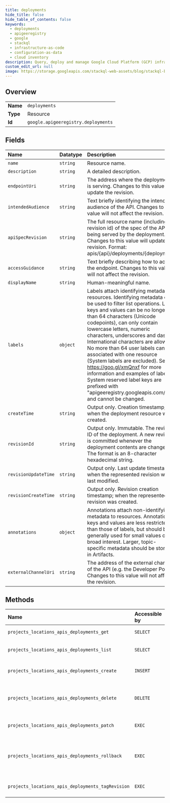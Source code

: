 ```yaml
---
title: deployments
hide_title: false
hide_table_of_contents: false
keywords:
  - deployments
  - apigeeregistry
  - google    
  - stackql
  - infrastructure-as-code
  - configuration-as-data
  - cloud inventory
description: Query, deploy and manage Google Cloud Platform (GCP) infrastructure and resources using SQL
custom_edit_url: null
image: https://storage.googleapis.com/stackql-web-assets/blog/stackql-blog-post-featured-image.png
---
```

  
    

## Overview
<table><tbody>
<tr><td><b>Name</b></td><td><code>deployments</code></td></tr>
<tr><td><b>Type</b></td><td>Resource</td></tr>
<tr><td><b>Id</b></td><td><code>google.apigeeregistry.deployments</code></td></tr>
</tbody></table>

## Fields
| Name | Datatype | Description |
|:-----|:---------|:------------|
| `name` | `string` | Resource name. |
| `description` | `string` | A detailed description. |
| `endpointUri` | `string` | The address where the deployment is serving. Changes to this value will update the revision. |
| `intendedAudience` | `string` | Text briefly identifying the intended audience of the API. Changes to this value will not affect the revision. |
| `apiSpecRevision` | `string` | The full resource name (including revision id) of the spec of the API being served by the deployment. Changes to this value will update the revision. Format: apis/{api}/deployments/{deployment} |
| `accessGuidance` | `string` | Text briefly describing how to access the endpoint. Changes to this value will not affect the revision. |
| `displayName` | `string` | Human-meaningful name. |
| `labels` | `object` | Labels attach identifying metadata to resources. Identifying metadata can be used to filter list operations. Label keys and values can be no longer than 64 characters (Unicode codepoints), can only contain lowercase letters, numeric characters, underscores and dashes. International characters are allowed. No more than 64 user labels can be associated with one resource (System labels are excluded). See https://goo.gl/xmQnxf for more information and examples of labels. System reserved label keys are prefixed with "apigeeregistry.googleapis.com/" and cannot be changed. |
| `createTime` | `string` | Output only. Creation timestamp; when the deployment resource was created. |
| `revisionId` | `string` | Output only. Immutable. The revision ID of the deployment. A new revision is committed whenever the deployment contents are changed. The format is an 8-character hexadecimal string. |
| `revisionUpdateTime` | `string` | Output only. Last update timestamp: when the represented revision was last modified. |
| `revisionCreateTime` | `string` | Output only. Revision creation timestamp; when the represented revision was created. |
| `annotations` | `object` | Annotations attach non-identifying metadata to resources. Annotation keys and values are less restricted than those of labels, but should be generally used for small values of broad interest. Larger, topic- specific metadata should be stored in Artifacts. |
| `externalChannelUri` | `string` | The address of the external channel of the API (e.g. the Developer Portal). Changes to this value will not affect the revision. |
## Methods
| Name | Accessible by | Required Params | Description |
|:-----|:--------------|:----------------|:------------|
| `projects_locations_apis_deployments_get` | `SELECT` | `apisId, deploymentsId, locationsId, projectsId` | GetApiDeployment returns a specified deployment. |
| `projects_locations_apis_deployments_list` | `SELECT` | `apisId, locationsId, projectsId` | ListApiDeployments returns matching deployments. |
| `projects_locations_apis_deployments_create` | `INSERT` | `apisId, locationsId, projectsId` | CreateApiDeployment creates a specified deployment. |
| `projects_locations_apis_deployments_delete` | `DELETE` | `apisId, deploymentsId, locationsId, projectsId` | DeleteApiDeployment removes a specified deployment, all revisions, and all child resources (e.g. artifacts). |
| `projects_locations_apis_deployments_patch` | `EXEC` | `apisId, deploymentsId, locationsId, projectsId` | UpdateApiDeployment can be used to modify a specified deployment. |
| `projects_locations_apis_deployments_rollback` | `EXEC` | `apisId, deploymentsId:rollback, locationsId, projectsId` | RollbackApiDeployment sets the current revision to a specified prior revision. Note that this creates a new revision with a new revision ID. |
| `projects_locations_apis_deployments_tagRevision` | `EXEC` | `apisId, deploymentsId:tagRevision, locationsId, projectsId` | TagApiDeploymentRevision adds a tag to a specified revision of a deployment. |
